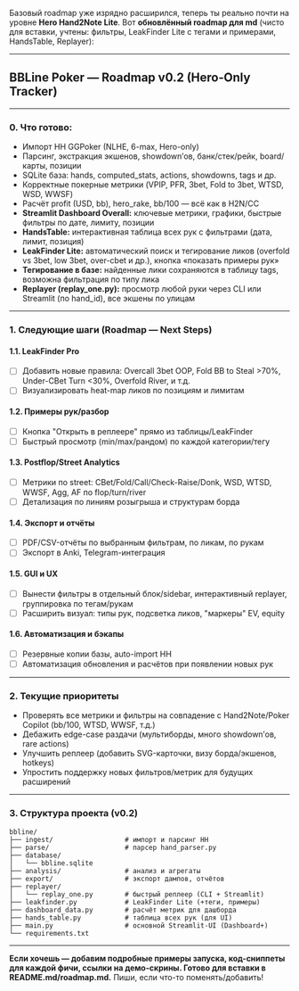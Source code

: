 Базовый roadmap уже изрядно расширился, теперь ты реально почти на уровне **Hero Hand2Note Lite**.
Вот **обновлённый roadmap для md** (чисто для вставки, учтены: фильтры, LeakFinder Lite с тегами и примерами, HandsTable, Replayer):

---

## BBLine Poker — Roadmap v0.2 (Hero‑Only Tracker)

---

### 0. **Что готово:**

* Импорт HH GGPoker (NLHE, 6-max, Hero-only)
* Парсинг, экстракция экшенов, showdown’ов, банк/стек/рейк, board/карты, позиции
* SQLite база: hands, computed\_stats, actions, showdowns, tags и др.
* Корректные покерные метрики (VPIP, PFR, 3bet, Fold to 3bet, WTSD, WSD, WWSF)
* Расчёт profit (USD, bb), hero\_rake, bb/100 — всё как в H2N/CC
* **Streamlit Dashboard Overall:** ключевые метрики, графики, быстрые фильтры по дате, лимиту, позиции
* **HandsTable:** интерактивная таблица всех рук с фильтрами (дата, лимит, позиция)
* **LeakFinder Lite:** автоматический поиск и тегирование ликов (overfold vs 3bet, low 3bet, over-cbet и др.), кнопка «показать примеры рук»
* **Тегирование в базе:** найденные лики сохраняются в таблицу tags, возможна фильтрация по типу лика
* **Replayer (replay\_one.py):** просмотр любой руки через CLI или Streamlit (по hand\_id), все экшены по улицам

---

### 1. **Следующие шаги (Roadmap — Next Steps)**

#### 1.1. **LeakFinder Pro**

* [ ] Добавить новые правила: Overcall 3bet OOP, Fold BB to Steal >70%, Under-CBet Turn <30%, Overfold River, и т.д.
* [ ] Визуализировать heat-map ликов по позициям и лимитам

#### 1.2. **Примеры рук/разбор**

* [ ] Кнопка "Открыть в реплеере" прямо из таблицы/LeakFinder
* [ ] Быстрый просмотр (min/max/рандом) по каждой категории/тегу

#### 1.3. **Postflop/Street Analytics**

* [ ] Метрики по street: CBet/Fold/Call/Check-Raise/Donk, WSD, WTSD, WWSF, Agg, AF по flop/turn/river
* [ ] Детализация по линиям розыгрыша и структурам борда

#### 1.4. **Экспорт и отчёты**

* [ ] PDF/CSV-отчёты по выбранным фильтрам, по ликам, по рукам
* [ ] Экспорт в Anki, Telegram-интеграция

#### 1.5. **GUI и UX**

* [ ] Вынести фильтры в отдельный блок/sidebar, интерактивный replayer, группировка по тегам/рукам
* [ ] Расширить визуал: типы рук, подсветка ликов, "маркеры" EV, equity

#### 1.6. **Автоматизация и бэкапы**

* [ ] Резервные копии базы, auto-import HH
* [ ] Автоматизация обновления и расчётов при появлении новых рук

---

### 2. **Текущие приоритеты**

* Проверять все метрики и фильтры на совпадение с Hand2Note/Poker Copilot (bb/100, WTSD, WWSF, т.д.)
* Дебажить edge-case раздачи (мультиборды, много showdown’ов, rare actions)
* Улучшить реплеер (добавить SVG-карточки, визу борда/экшенов, hotkeys)
* Упростить поддержку новых фильтров/метрик для будущих расширений

---

### 3. **Структура проекта (v0.2)**

```
bbline/
├── ingest/                  # импорт и парсинг HH
├── parse/                   # парсер hand_parser.py
├── database/
│   └── bbline.sqlite
├── analysis/                # анализ и агрегаты
├── export/                  # экспорт дампов, отчётов
├── replayer/
│   └── replay_one.py        # быстрый реплеер (CLI + Streamlit)
├── leakfinder.py            # LeakFinder Lite (+теги, примеры)
├── dashboard_data.py        # расчёт метрик для дашборда
├── hands_table.py           # таблица всех рук (для UI)
├── main.py                  # основной Streamlit-UI (Dashboard+)
└── requirements.txt
```

---

**Если хочешь — добавим подробные примеры запуска, код-сниппеты для каждой фичи, ссылки на демо-скрины. Готово для вставки в README.md/roadmap.md.**
Пиши, если что-то поменять/добавить!
